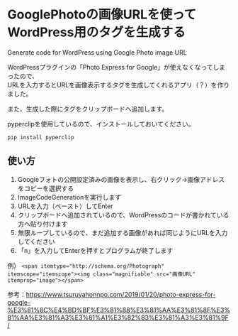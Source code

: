 # GooglePhotoの画像URLを使ってWordPress用のタグを生成する

Generate code for WordPress using Google Photo image URL

WordPressプラグインの「Photo Express for Google」が使えなくなってしまったので、  
URLを入力するとURLを画像表示するタグを生成してくれるアプリ（？）を作りました。

また、生成した際にタグをクリップボードへ追加します。

pyperclipを使用しているので、インストールしておいてください。

```pip install pyperclip```

## 使い方

1. Googleフォトの公開設定済みの画像を表示し、右クリック→画像アドレスをコピーを選択する
1. ImageCodeGenerationを実行します
1. URLを入力（ペースト）してEnter
1. クリップボードへ追加されているので、WordPressのコードが書かれている方へ貼り付けます
1. 無限ループしているので、まだ追加する画像があれば同じようにURLを入力してください
1. 「n」を入力してEnterを押すとプログラムが終了します


例）
```<span itemtype="http://schema.org/Photograph" itemscope="itemscope"><img class="magnifiable" src="画像URL" itemprop="image"></span>```


参考：https://www.tsuruyahonnpo.com/2019/01/20/photo-express-for-google-%E3%81%8C%E4%BD%BF%E3%81%88%E3%81%AA%E3%81%8F%E3%81%AA%E3%81%A3%E3%81%A1%E3%82%83%E3%81%A3%E3%81%9F/
